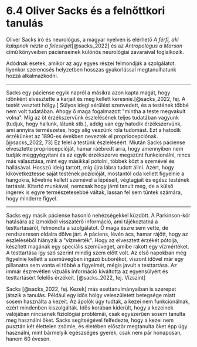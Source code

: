 # 6.4 Oliver Sacks és a felnőttkori tanulás

Oliver Sacks író és neurológus, a magyar nyelven is elérhető _A férfi, aki kalapnak nézte a feleségét_[@sacks_2022] és az _Antropológus a Marson_ című könyveiben pácienseinek különös neurológiai zavaraival foglalkozik.

Adódnak esetek, amikor az agy egyes részei felmondják a szolgálatot. Ilyenkor szerencsés helyzetben hosszas gyakorlással megtanulhatunk hozzá alkalmazkodni.

***

Sacks egy páciense egyik napról a másikra azon kapta magát, hogy időnként elvesztette a karjait és meg kellett keresnie.[@sacks_2022, fej. A testét vesztett hölgy.] Súlyos idegi sérülést szenvedett, és a testének többé nem volt tudatában. Ahogy ő maga fogalmazott "mintha a teste megvakult volna". Míg az öt érzékszervünk észlelésének teljes tudatában vagyunk (tudjuk, hogy hallunk, látunk stb.), addig van egy hatodik érzékszervünk, ami annyira természetes, hogy alig veszünk róla tudomást. Ezt a hatodik érzékünket az 1890-es években nevezték el propriocepciónak.[@sacks_2022, 73] Ez felel a testünk észleléséért. Miután Sacks páciense elvesztette propriocepcióját, hamar ráébredt arra, hogy amennyiben nem tudják meggyógyítani és az egyik érzékszerve megszűnt funkcionálni, nincs más választása, mint egy másikkal pótolni, többek közt a szemével és hallásával. Hosszú ideig tartott, míg újra lábra tudott állni. Azért, hogy kikövetkeztesse saját testének pozícióját, mostantól oda kellett figyelnie a hangokra, követnie kellett szemével a lépéseit, végtagjait és egész testének tartását. Kitartó munkával, nemcsak hogy járni tanult meg, de a külső ingerek is egyre természetesebbé váltak, lassan fel sem tűntek számára, hogy minderre figyel.

***

Sacks egy másik páciense hasonló nehézségekkel küzdött. A Parkinson-kór hatására az izmokból visszatérő információ, ami tájékoztatná a testtartásáról, felmondta a szolgálatot. Ő maga észre sem vette, de rendszeresen oldalra dőlve járt. A páciens, lévén ács, hamar rájött, hogy az észleléséből hiányzik a "vízmérték". Hogy az elvesztett érzékét pótolja, készített magának egy speciális szemüveget, amibe rakott egy vízmértéket. A testtartása így szó szerint mindig szem előtt volt. Az első napokban még figyelnie kellett a szemüvegben ingázó buborékot, viszont idővel már egy pillanatra sem vonta el többé a figyelmét, mégis javult a testtartása. Az immár észrevétlen vizuális információ kiváltotta az egyensúlyért és testtartásért felelős érzékeit. [@sacks_2022, fej. Vízszint]

Sacks [@sacks_2022, fej. Kezek] más esettanulmányaiban is szerepet játszik a tanulás. Például egy idős hölgy veleszületett betegsége miatt sosem használta a kezeit. Az ápolók úgy tudták, a kezei nem funkcionálnak, ezért mindenben kiszolgálták. Idős korában kiderült, hogy a kezeinek valójában nincsenek fiziológiai problémái, csak egyszerűen sosem tanulta meg használni őket. Sacks segítségével felfedezte, hogy a kezei nem pusztán két élettelen zsömle, és életében először megtanulta őket épp úgy használni, mint bármelyik egészséges gyerek, csak nem pár hónaposan, hanem 60 évesen.
